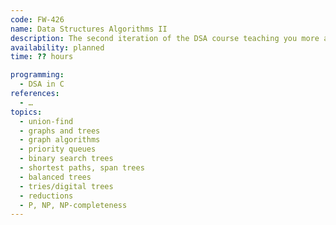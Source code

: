 ```yaml
---
code: FW-426
name: Data Structures Algorithms II
description: The second iteration of the DSA course teaching you more advanced algorithms with a focus on problem spaces.
availability: planned
time: ?? hours

programming:
  - DSA in C
references:
  - …
topics:
  - union-find
  - graphs and trees
  - graph algorithms
  - priority queues
  - binary search trees
  - shortest paths, span trees
  - balanced trees
  - tries/digital trees
  - reductions
  - P, NP, NP-completeness
---
```

